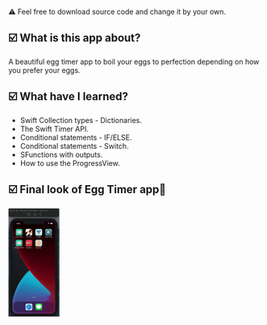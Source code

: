 ⚠️ Feel free to download source code and change it by your own.
<h2>☑️ What is this app about?</h2>
<p>A beautiful egg timer app to boil your eggs to perfection depending on how you prefer your eggs.</p>
<h2>☑️ What have I learned?</h2>
<ul>
  <li>Swift Collection types - Dictionaries.</li>
  <li>The Swift Timer API.</li>
  <li>Conditional statements - IF/ELSE. </li>
  <li>Conditional statements - Switch.</li>
  <li>SFunctions with outputs.</li>
  <li>How to use the ProgressView.</li>
</ul>
<h2>☑️ Final look of Egg Timer app🍳</h2>
<img src="eggTimer.gif" alt="eggTimer" width="20%" height="50%">

